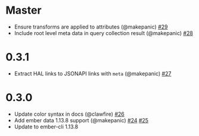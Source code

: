 # Master

 * Ensure transforms are applied to attributes (@makepanic) [#29](https://github.com/201-created/ember-data-hal-9000/pull/29)
 * Include root level meta data in query collection result (@makepanic) [#28](https://github.com/201-created/ember-data-hal-9000/pull/28)

# 0.3.1

  * Extract HAL links to JSONAPI links with `meta` (@makepanic) [#27](https://github.com/201-created/ember-data-hal-9000/pull/27)

# 0.3.0

  * Update color syntax in docs (@clawfire) [#26](https://github.com/201-created/ember-data-hal-9000/pull/26)
  * Add ember data 1.13.8 support (@makepanic) [#24](https://github.com/201-created/ember-data-hal-9000/pull/24) [#25](https://github.com/201-created/ember-data-hal-9000/pull/25)
  * Update to ember-cli 1.13.8

